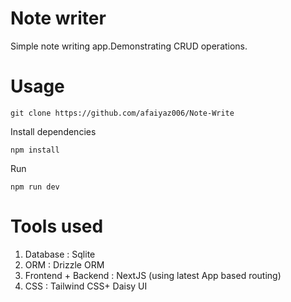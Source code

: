 # Note writer
Simple note writing app.Demonstrating CRUD operations.

# Usage
```
git clone https://github.com/afaiyaz006/Note-Write
```
Install dependencies
```
npm install
```
Run
```
npm run dev
```

# Tools used
1. Database : Sqlite
2. ORM : Drizzle ORM
3. Frontend + Backend : NextJS (using latest App based routing) 
4. CSS : Tailwind CSS+ Daisy UI



